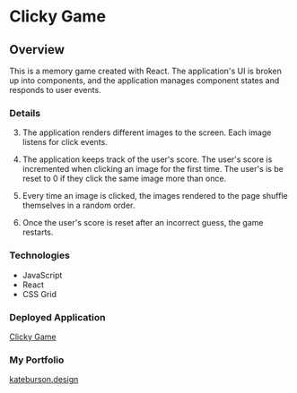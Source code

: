 # Clicky Game

## Overview

This is a memory game created with React. The application's UI is broken up into components,  and the application manages component states and responds to user events.

### Details

3. The application renders different images to the screen. Each image listens for click events.

4. The application keeps track of the user's score. The user's score is incremented when clicking an image for the first time. The user's is be reset to 0 if they click the same image more than once.

5. Every time an image is clicked, the images rendered to the page shuffle themselves in a random order.

6. Once the user's score is reset after an incorrect guess, the game restarts.

### Technologies

* JavaScript
* React
* CSS Grid

### Deployed Application

[Clicky Game](https://kateburson.github.io/clickygame)

### My Portfolio 

[kateburson.design](https://kateburson.design)
